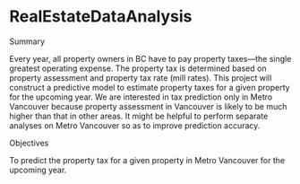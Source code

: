 # RealEstateDataAnalysis

Summary

Every year, all property owners in BC have to pay property taxes—the single greatest
operating expense. The property tax is determined based on property assessment and property
tax rate (mill rates). This project will construct a predictive model to estimate property taxes
for a given property for the upcoming year. We are interested in tax prediction only in Metro
Vancouver because property assessment in Vancouver is likely to be much higher than that in
other areas. It might be helpful to perform separate analyses on Metro Vancouver so as to
improve prediction accuracy.

Objectives

To predict the property tax for a given property in Metro Vancouver for the upcoming year.
